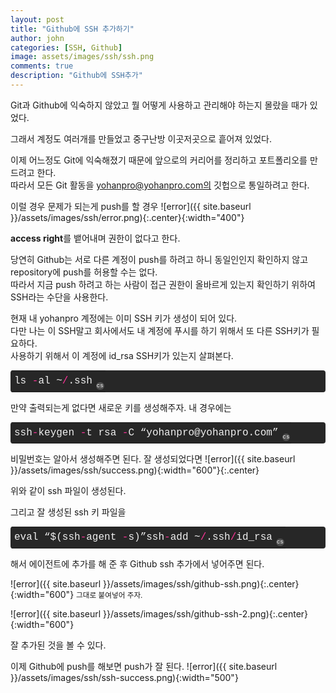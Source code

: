 ```yaml
---
layout: post
title: "Github에 SSH 추가하기"
author: john
categories: [SSH, Github]
image: assets/images/ssh/ssh.png
comments: true
description: "Github에 SSH추가"
---
```


Git과 Github에 익숙하지 않았고 뭘 어떻게 사용하고 관리해야 하는지 몰랐을 때가 있었다.

그래서 계정도 여러개를 만들었고 중구난방 이곳저곳으로 흩어져 있었다.

이제 어느정도 Git에 익숙해졌기 때문에 앞으로의 커리어를 정리하고 포트폴리오를 만드려고 한다.  
따라서 모든 Git 활동을 yohanpro@yohanpro.com의 깃헙으로 통일하려고 한다.

이럴 경우 문제가 되는게 push를 할 경우
![error]({{ site.baseurl }}/assets/images/ssh/error.png){:.center}{:width="400"}

**access right**를 뱉어내며 권한이 없다고 한다.

당연히 Github는 서로 다른 계정이 push를 하려고 하니 동일인인지 확인하지 않고 repository에 push를 허용할 수는 없다.  
따라서 지금 push 하려고 하는 사람이 접근 권한이 올바르게 있는지 확인하기 위하여 <span class="color--red">SSH</span>라는 수단을 사용한다.

현재 내 yohanpro 계정에는 이미 SSH 키가 생성이 되어 있다. <br>
다만 나는 이 SSH말고 회사에서도 내 계정에 푸시를 하기 위해서 또 다른 SSH키가 필요하다. <br>
사용하기 위해서 이 계정에 id_rsa SSH키가 있는지 살펴본다.

<div class="colorscripter-code" style="color:#f0f0f0; font-family:Consolas, 'Liberation Mono', Menlo, Courier, monospace !important; position:relative !important; overflow:auto"><table class="colorscripter-code-table" style="margin:0; padding:0; border:none; background-color:#272727; border-radius:4px;" cellspacing="0" cellpadding="0"><tr><td style="padding:6px 0"><div style="margin:0; padding:0; color:#f0f0f0; font-family:Consolas, 'Liberation Mono', Menlo, Courier, monospace !important; line-height:130%"><div style="padding:0 6px; white-space:pre; line-height:130%">ls&nbsp;<span style="color:#0086b3"></span><span style="color:#ff3399">-</span>al&nbsp;~<span style="color:#0086b3"></span><span style="color:#ff3399">/</span>.ssh</div></div></td><td style="vertical-align:bottom; padding:0 2px 4px 0"><a href="http://colorscripter.com/info#e" target="_blank" style="text-decoration:none; color:white"><span style="font-size:9px; word-break:normal; background-color:#4f4f4f; color:white; border-radius:10px; padding:1px">cs</span></a></td></tr></table></div>

만약 출력되는게 없다면 새로운 키를 생성해주자.
내 경우에는

<div class="colorscripter-code" style="color:#f0f0f0; font-family:Consolas, 'Liberation Mono', Menlo, Courier, monospace !important; position:relative !important; overflow:auto"><table class="colorscripter-code-table" style="margin:0; padding:0; border:none; background-color:#272727; border-radius:4px;" cellspacing="0" cellpadding="0"><tr><td style="padding:6px 0"><div style="margin:0; padding:0; color:#f0f0f0; font-family:Consolas, 'Liberation Mono', Menlo, Courier, monospace !important; line-height:130%"><div style="padding:0 6px; white-space:pre; line-height:130%">ssh<span style="color:#0086b3"></span><span style="color:#ff3399">-</span>keygen&nbsp;<span style="color:#0086b3"></span><span style="color:#ff3399">-</span>t&nbsp;rsa&nbsp;<span style="color:#0086b3"></span><span style="color:#ff3399">-</span>C&nbsp;“yohanpro@yohanpro.com”</div></div></td><td style="vertical-align:bottom; padding:0 2px 4px 0"><a href="http://colorscripter.com/info#e" target="_blank" style="text-decoration:none; color:white"><span style="font-size:9px; word-break:normal; background-color:#4f4f4f; color:white; border-radius:10px; padding:1px">cs</span></a></td></tr></table></div>

비밀번호는 알아서 생성해주면 된다.
잘 생성되었다면
![error]({{ site.baseurl }}/assets/images/ssh/success.png){:width="600"}{:.center}

위와 같이 ssh 파일이 생성된다.

그리고 잘 생성된 ssh 키 파일을

<div class="colorscripter-code" style="color:#f0f0f0; font-family:Consolas, 'Liberation Mono', Menlo, Courier, monospace !important; position:relative !important; overflow:auto"><table class="colorscripter-code-table" style="margin:0; padding:0; border:none; background-color:#272727; border-radius:4px;" cellspacing="0" cellpadding="0"><tr><td style="padding:6px 0"><div style="margin:0; padding:0; color:#f0f0f0; font-family:Consolas, 'Liberation Mono', Menlo, Courier, monospace !important; line-height:130%"><div style="padding:0 6px; white-space:pre; line-height:130%">eval&nbsp;“$(ssh<span style="color:#0086b3"></span><span style="color:#ff3399">-</span>agent&nbsp;<span style="color:#0086b3"></span><span style="color:#ff3399">-</span>s)”ssh<span style="color:#0086b3"></span><span style="color:#ff3399">-</span>add&nbsp;~<span style="color:#0086b3"></span><span style="color:#ff3399">/</span>.ssh<span style="color:#0086b3"></span><span style="color:#ff3399">/</span>id_rsa</div></div></td><td style="vertical-align:bottom; padding:0 2px 4px 0"><a href="http://colorscripter.com/info#e" target="_blank" style="text-decoration:none; color:white"><span style="font-size:9px; word-break:normal; background-color:#4f4f4f; color:white; border-radius:10px; padding:1px">cs</span></a></td></tr></table></div>

해서 에이전트에 추가를 해 준 후
Github ssh 추가에서 넣어주면 된다.

![error]({{ site.baseurl }}/assets/images/ssh/github-ssh.png){:.center}{:width="600"}
<small class="caption" >그대로 붙여넣어 주자.</small>

![error]({{ site.baseurl }}/assets/images/ssh/github-ssh-2.png){:.center}{:width="600"}

잘 추가된 것을 볼 수 있다.

이제 Github에 push를 해보면 push가 잘 된다.
![error]({{ site.baseurl }}/assets/images/ssh/ssh-success.png){:width="500"}
